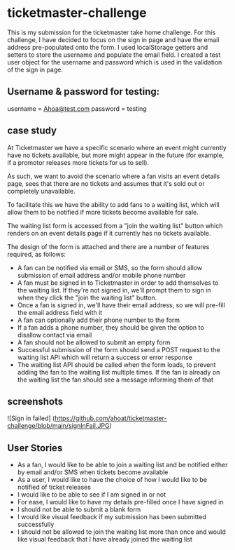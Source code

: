 # ticketmaster-challenge

This is my submission for the ticketmaster take home challenge.
For this challenge, I have decided to focus on the sign in page and have the email address pre-populated onto the form.
I used localStorage getters and setters to store the username and populate the email field.
I created a test user object for the username and password which is used in the validation of the sign in page.

## Username & password for testing:
username = Ahoa@test.com
password = testing

## case study

At Ticketmaster we have a specific scenario where an event might currently have no tickets available, but more might appear in the future (for example, if a promotor releases more tickets for us to sell).

As such, we want to avoid the scenario where a fan visits an event details page, sees that there are no tickets and assumes that it's sold out or completely unavailable.

To facilitate this we have the ability to add fans to a waiting list, which will allow them to be notified if more tickets become available for sale.

The waiting list form is accessed from a "join the waiting list" button which renders on an event details page if it currently has no tickets available.

The design of the form is attached and there are a number of features required, as follows:

- A fan can be notified via email or SMS, so the form should allow submission of email address and/or mobile phone number
- A fan must be signed in to Ticketmaster in order to add themselves to the waiting list. If they're not signed in, we'll prompt them to sign in when they click the "join the waiting list" button.
- Once a fan is signed in, we'll have their email address, so we will pre-fill the email address field with it
- A fan can optionally add their phone number to the form
- If a fan adds a phone number, they should be given the option to disallow contact via email
- A fan should not be allowed to submit an empty form
- Successful submission of the form should send a POST request to the waiting list API which will return a success or error response
- The waiting list API should be called when the form loads, to prevent adding the fan to the waiting list multiple times. If the fan is already on the waiting list the fan should see a message informing them of that

## screenshots

![Sign in failed] (https://github.com/ahoat/ticketmaster-challenge/blob/main/signInFail.JPG)

## User Stories

- As a fan, I would like to be able to join a waiting list and be notified either by email and/or SMS when tickets become available
- As a user, I would like to have the choice of how I would like to be notified of ticket releases
- I would like to be able to see if I am signed in or not
- For ease, I would like to have my details pre-filled once I have signed in
- I should not be able to submit a blank form
- I would like visual feedback if my submission has been submitted successfully
- I should not be allowed to join the waiting list more than once and would like visual feedback that I have already joined the waiting list

